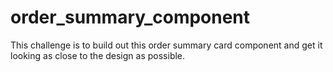 # order_summary_component
This challenge is to build out this order summary card component and get it looking as close to the design as possible.
